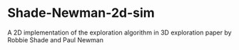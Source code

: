 # Shade-Newman-2d-sim

A 2D implementation of the exploration algorithm in 3D exploration paper by Robbie Shade and Paul Newman
